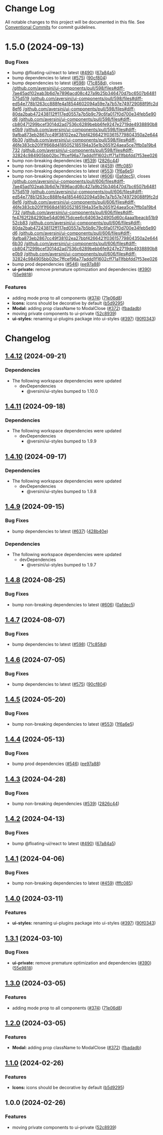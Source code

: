 # Change Log

All notable changes to this project will be documented in this file.
See [Conventional Commits](https://conventionalcommits.org) for commit guidelines.

# 1.5.0 (2024-09-13)


### Bug Fixes

* bump @floating-ui/react to latest ([#490](https://github.com/aversini/ui-components/issues/490)) ([67a84a5](https://github.com/aversini/ui-components/commit/67a84a5556c9708ca1e9be2f902cf59a4088ffb0))
* bump dependencies to latest ([#575](https://github.com/aversini/ui-components/issues/575)) ([90cf804](https://github.com/aversini/ui-components/commit/90cf804bb4d9c384a15d4bb1bf6913d11a4338c8))
* bump dependencies to latest ([#598](https://github.com/aversini/ui-components/issues/598)) ([71c858d](https://github.com/aversini/ui-components/commit/71c858df83cb67c22353ddb894546a725d71e382)), closes [/github.com/aversini/ui-components/pull/598/files#diff-7ae45ad102eab3b6d7e7896acd08c427a9b25b346470d7bc6507b6481575d519](https://github.com//github.com/aversini/ui-components/pull/598/files/issues/diff-7ae45ad102eab3b6d7e7896acd08c427a9b25b346470d7bc6507b6481575d519) [/github.com/aversini/ui-components/pull/598/files#diff-ed54e778b1263cc888fe4a18544602094a59e7a7b57e749729088f9fc2d8ef6](https://github.com//github.com/aversini/ui-components/pull/598/files/issues/diff-ed54e778b1263cc888fe4a18544602094a59e7a7b57e749729088f9fc2d8ef6) [/github.com/aversini/ui-components/pull/598/files#diff-80da2bab472438112ff117ed0557a7b5b9c79c6fa017f0d700e34feb5e90d6](https://github.com//github.com/aversini/ui-components/pull/598/files/issues/diff-80da2bab472438112ff117ed0557a7b5b9c79c6fa017f0d700e34feb5e90d6) [/github.com/aversini/ui-components/pull/598/files#diff-cb80471299bcef3014d2ad7536c6289bebb6fe9247e2719de4938890b8e0b9](https://github.com//github.com/aversini/ui-components/pull/598/files/issues/diff-cb80471299bcef3014d2ad7536c6289bebb6fe9247e2719de4938890b8e0b9) [/github.com/aversini/ui-components/pull/598/files#diff-9afba873eb2867cc49f38102ea27bbf4266421f03615779804350a2e6446b30](https://github.com//github.com/aversini/ui-components/pull/598/files/issues/diff-9afba873eb2867cc49f38102ea27bbf4266421f03615779804350a2e6446b30) [/github.com/aversini/ui-components/pull/598/files#diff-46fe383cb201f1f668d4185052185194a35e1b2651f24aea5ce7ffb0a19b4732](https://github.com//github.com/aversini/ui-components/pull/598/files/issues/diff-46fe383cb201f1f668d4185052185194a35e1b2651f24aea5ce7ffb0a19b4732) [/github.com/aversini/ui-components/pull/598/files#diff-32824c984905bb02bc7ffcef96a77addd1f1602cff71a11fbbfdd7f53ee026](https://github.com//github.com/aversini/ui-components/pull/598/files/issues/diff-32824c984905bb02bc7ffcef96a77addd1f1602cff71a11fbbfdd7f53ee026)
* bump non-breaking dependencies ([#539](https://github.com/aversini/ui-components/issues/539)) ([2826c44](https://github.com/aversini/ui-components/commit/2826c44c5a55bf45b97072a1865964c30d05a302))
* bump non-breaking dependencies to latest ([#459](https://github.com/aversini/ui-components/issues/459)) ([fffc085](https://github.com/aversini/ui-components/commit/fffc085a69b9db94bca00aa5614b33e04b347f29))
* bump non-breaking dependencies to latest ([#553](https://github.com/aversini/ui-components/issues/553)) ([1f6a6e5](https://github.com/aversini/ui-components/commit/1f6a6e5cceeb1ef3bf192c4b743d35bc37406357))
* bump non-breaking dependencies to latest ([#606](https://github.com/aversini/ui-components/issues/606)) ([0afdec5](https://github.com/aversini/ui-components/commit/0afdec5518caf5b5f07845c9f916dc229d517018)), closes [/github.com/aversini/ui-components/pull/606/files#diff-7ae45ad102eab3b6d7e7896acd08c427a9b25b346470d7bc6507b6481575d519](https://github.com//github.com/aversini/ui-components/pull/606/files/issues/diff-7ae45ad102eab3b6d7e7896acd08c427a9b25b346470d7bc6507b6481575d519) [/github.com/aversini/ui-components/pull/606/files#diff-ed54e778b1263cc888fe4a18544602094a59e7a7b57e749729088f9fc2d8ef6](https://github.com//github.com/aversini/ui-components/pull/606/files/issues/diff-ed54e778b1263cc888fe4a18544602094a59e7a7b57e749729088f9fc2d8ef6) [/github.com/aversini/ui-components/pull/606/files#diff-46fe383cb201f1f668d4185052185194a35e1b2651f24aea5ce7ffb0a19b4732](https://github.com//github.com/aversini/ui-components/pull/606/files/issues/diff-46fe383cb201f1f668d4185052185194a35e1b2651f24aea5ce7ffb0a19b4732) [/github.com/aversini/ui-components/pull/606/files#diff-fe4762f284290be54d09675dcee6c64063e24905d60c4aaa1beacb51b952cb83](https://github.com//github.com/aversini/ui-components/pull/606/files/issues/diff-fe4762f284290be54d09675dcee6c64063e24905d60c4aaa1beacb51b952cb83) [/github.com/aversini/ui-components/pull/606/files#diff-80da2bab472438112ff117ed0557a7b5b9c79c6fa017f0d700e34feb5e90d6](https://github.com//github.com/aversini/ui-components/pull/606/files/issues/diff-80da2bab472438112ff117ed0557a7b5b9c79c6fa017f0d700e34feb5e90d6) [/github.com/aversini/ui-components/pull/606/files#diff-9afba873eb2867cc49f38102ea27bbf4266421f03615779804350a2e6446b30](https://github.com//github.com/aversini/ui-components/pull/606/files/issues/diff-9afba873eb2867cc49f38102ea27bbf4266421f03615779804350a2e6446b30) [/github.com/aversini/ui-components/pull/606/files#diff-cb80471299bcef3014d2ad7536c6289bebb6fe9247e2719de4938890b8e0b9](https://github.com//github.com/aversini/ui-components/pull/606/files/issues/diff-cb80471299bcef3014d2ad7536c6289bebb6fe9247e2719de4938890b8e0b9) [/github.com/aversini/ui-components/pull/606/files#diff-32824c984905bb02bc7ffcef96a77addd1f1602cff71a11fbbfdd7f53ee026](https://github.com//github.com/aversini/ui-components/pull/606/files/issues/diff-32824c984905bb02bc7ffcef96a77addd1f1602cff71a11fbbfdd7f53ee026)
* bump prod dependencies ([#546](https://github.com/aversini/ui-components/issues/546)) ([ee97a88](https://github.com/aversini/ui-components/commit/ee97a88eb225dc1547216c0694aff59924792ace))
* **ui-private:** remove premature optimization and dependencies ([#390](https://github.com/aversini/ui-components/issues/390)) ([55e9818](https://github.com/aversini/ui-components/commit/55e981840fda75678baea89260494f6441acdfb5))


### Features

* adding mode prop to all components ([#374](https://github.com/aversini/ui-components/issues/374)) ([71e06d8](https://github.com/aversini/ui-components/commit/71e06d8c050be82f56f5b1f798502c9c9ddec9fd))
* **Icons:** icons should be decorative by default ([b5d9295](https://github.com/aversini/ui-components/commit/b5d92954fd09fad744c896ea95d4a4242a0a88f2))
* **Modal:** adding prop className to ModalClose ([#372](https://github.com/aversini/ui-components/issues/372)) ([fbadadb](https://github.com/aversini/ui-components/commit/fbadadb949bdc4816e4553eff0cea95403cc6444))
* moving private components to ui-private ([52c8939](https://github.com/aversini/ui-components/commit/52c893907c1b91d816cd7957a7510bbf4e7f9fca))
* **ui-styles:** renaming ui-plugins package into ui-styles ([#397](https://github.com/aversini/ui-components/issues/397)) ([90f0343](https://github.com/aversini/ui-components/commit/90f0343fd8858a4a28a14b6b412ee48484c4ae14))





# Changelog

## [1.4.12](https://github.com/versini-org/ui-components/compare/ui-private-v1.4.11...ui-private-v1.4.12) (2024-09-21)


### Dependencies

* The following workspace dependencies were updated
  * devDependencies
    * @versini/ui-styles bumped to 1.10.0

## [1.4.11](https://github.com/versini-org/ui-components/compare/ui-private-v1.4.10...ui-private-v1.4.11) (2024-09-18)


### Dependencies

* The following workspace dependencies were updated
  * devDependencies
    * @versini/ui-styles bumped to 1.9.9

## [1.4.10](https://github.com/versini-org/ui-components/compare/ui-private-v1.4.9...ui-private-v1.4.10) (2024-09-17)


### Dependencies

* The following workspace dependencies were updated
  * devDependencies
    * @versini/ui-styles bumped to 1.9.8

## [1.4.9](https://github.com/versini-org/ui-components/compare/ui-private-v1.4.8...ui-private-v1.4.9) (2024-09-15)


### Bug Fixes

* bump dependencies to latest ([#637](https://github.com/versini-org/ui-components/issues/637)) ([428b40e](https://github.com/versini-org/ui-components/commit/428b40e3d7d872b786cb5216bbade31dcc1c7d2b))


### Dependencies

* The following workspace dependencies were updated
  * devDependencies
    * @versini/ui-styles bumped to 1.9.7

## [1.4.8](https://github.com/aversini/ui-components/compare/ui-private-v1.4.7...ui-private-v1.4.8) (2024-08-25)


### Bug Fixes

* bump non-breaking dependencies to latest ([#606](https://github.com/aversini/ui-components/issues/606)) ([0afdec5](https://github.com/aversini/ui-components/commit/0afdec5518caf5b5f07845c9f916dc229d517018))

## [1.4.7](https://github.com/aversini/ui-components/compare/ui-private-v1.4.6...ui-private-v1.4.7) (2024-08-07)


### Bug Fixes

* bump dependencies to latest ([#598](https://github.com/aversini/ui-components/issues/598)) ([71c858d](https://github.com/aversini/ui-components/commit/71c858df83cb67c22353ddb894546a725d71e382))

## [1.4.6](https://github.com/aversini/ui-components/compare/ui-private-v1.4.5...ui-private-v1.4.6) (2024-07-05)


### Bug Fixes

* bump dependencies to latest ([#575](https://github.com/aversini/ui-components/issues/575)) ([90cf804](https://github.com/aversini/ui-components/commit/90cf804bb4d9c384a15d4bb1bf6913d11a4338c8))

## [1.4.5](https://github.com/aversini/ui-components/compare/ui-private-v1.4.4...ui-private-v1.4.5) (2024-05-20)


### Bug Fixes

* bump non-breaking dependencies to latest ([#553](https://github.com/aversini/ui-components/issues/553)) ([1f6a6e5](https://github.com/aversini/ui-components/commit/1f6a6e5cceeb1ef3bf192c4b743d35bc37406357))

## [1.4.4](https://github.com/aversini/ui-components/compare/ui-private-v1.4.3...ui-private-v1.4.4) (2024-05-13)


### Bug Fixes

* bump prod dependencies ([#546](https://github.com/aversini/ui-components/issues/546)) ([ee97a88](https://github.com/aversini/ui-components/commit/ee97a88eb225dc1547216c0694aff59924792ace))

## [1.4.3](https://github.com/aversini/ui-components/compare/ui-private-v1.4.2...ui-private-v1.4.3) (2024-04-28)


### Bug Fixes

* bump non-breaking dependencies ([#539](https://github.com/aversini/ui-components/issues/539)) ([2826c44](https://github.com/aversini/ui-components/commit/2826c44c5a55bf45b97072a1865964c30d05a302))

## [1.4.2](https://github.com/aversini/ui-components/compare/ui-private-v1.4.1...ui-private-v1.4.2) (2024-04-13)


### Bug Fixes

* bump @floating-ui/react to latest ([#490](https://github.com/aversini/ui-components/issues/490)) ([67a84a5](https://github.com/aversini/ui-components/commit/67a84a5556c9708ca1e9be2f902cf59a4088ffb0))

## [1.4.1](https://github.com/aversini/ui-components/compare/ui-private-v1.4.0...ui-private-v1.4.1) (2024-04-06)


### Bug Fixes

* bump non-breaking dependencies to latest ([#459](https://github.com/aversini/ui-components/issues/459)) ([fffc085](https://github.com/aversini/ui-components/commit/fffc085a69b9db94bca00aa5614b33e04b347f29))

## [1.4.0](https://github.com/aversini/ui-components/compare/ui-private-v1.3.1...ui-private-v1.4.0) (2024-03-11)


### Features

* **ui-styles:** renaming ui-plugins package into ui-styles ([#397](https://github.com/aversini/ui-components/issues/397)) ([90f0343](https://github.com/aversini/ui-components/commit/90f0343fd8858a4a28a14b6b412ee48484c4ae14))

## [1.3.1](https://github.com/aversini/ui-components/compare/ui-private-v1.3.0...ui-private-v1.3.1) (2024-03-10)


### Bug Fixes

* **ui-private:** remove premature optimization and dependencies ([#390](https://github.com/aversini/ui-components/issues/390)) ([55e9818](https://github.com/aversini/ui-components/commit/55e981840fda75678baea89260494f6441acdfb5))

## [1.3.0](https://github.com/aversini/ui-components/compare/ui-private-v1.2.0...ui-private-v1.3.0) (2024-03-05)


### Features

* adding mode prop to all components ([#374](https://github.com/aversini/ui-components/issues/374)) ([71e06d8](https://github.com/aversini/ui-components/commit/71e06d8c050be82f56f5b1f798502c9c9ddec9fd))

## [1.2.0](https://github.com/aversini/ui-components/compare/ui-private-v1.1.0...ui-private-v1.2.0) (2024-03-05)


### Features

* **Modal:** adding prop className to ModalClose ([#372](https://github.com/aversini/ui-components/issues/372)) ([fbadadb](https://github.com/aversini/ui-components/commit/fbadadb949bdc4816e4553eff0cea95403cc6444))

## [1.1.0](https://github.com/aversini/ui-components/compare/ui-private-v1.0.0...ui-private-v1.1.0) (2024-02-26)


### Features

* **Icons:** icons should be decorative by default ([b5d9295](https://github.com/aversini/ui-components/commit/b5d92954fd09fad744c896ea95d4a4242a0a88f2))

## 1.0.0 (2024-02-26)


### Features

* moving private components to ui-private ([52c8939](https://github.com/aversini/ui-components/commit/52c893907c1b91d816cd7957a7510bbf4e7f9fca))
